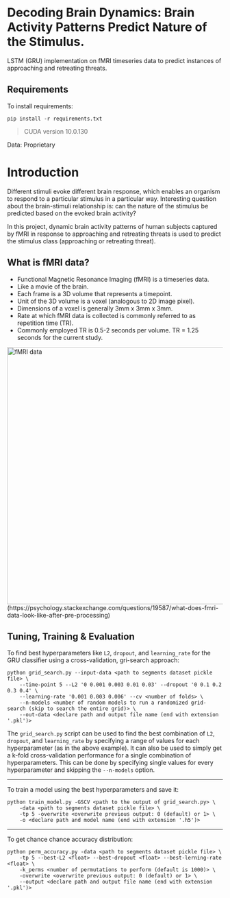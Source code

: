 # Decoding Brain Dynamics: Brain Activity Patterns Predict Nature of the Stimulus.

LSTM (GRU) implementation on fMRI timeseries data to predict instances of approaching and retreating threats.

## Requirements

To install requirements:
```setup
pip install -r requirements.txt
```

> CUDA version 10.0.130

Data: Proprietary


# Introduction

Different stimuli evoke different brain response, which enables an organism to respond to a particular stimulus in a particular way. Interesting question about the brain-stimuli relationship is: can the nature of the stimulus be predicted based on the evoked brain activity?

In this project, dynamic brain activity patterns of human subjects captured by fMRI in response to approaching and retreating threats is used to predict the stimulus class (approaching or retreating threat).  

## What is fMRI data?

- Functional Magnetic Resonance Imaging (fMRI) is a timeseries data.
- Like a movie of the brain.
- Each frame is a 3D volume that represents a timepoint.
- Unit of the 3D volume is a voxel (analogous to 2D image pixel).  
- Dimensions of a voxel is generally 3mm x 3mm x 3mm.
- Rate at which fMRI data is collected is commonly referred to as repetition time (TR).
- Commonly employed TR is 0.5-2 seconds per volume. TR = 1.25 seconds for the current study.

<img src="../../support/images/fmridata.png" alt="fMRI data" width="600"/>
(https://psychology.stackexchange.com/questions/19587/what-does-fmri-data-look-like-after-pre-processing)



## Tuning, Training & Evaluation
To find best hyperparameters like `L2`, `dropout`, and `learning_rate` for the GRU classifier
using a cross-validation, gri-search approach:

```
python grid_search.py --input-data <path to segments dataset pickle file> \
    --time-point 5 --L2 '0 0.001 0.003 0.01 0.03' --dropout '0 0.1 0.2 0.3 0.4' \
    --learning-rate '0.001 0.003 0.006' --cv <number of folds> \
    --n-models <number of random models to run a randomized grid-search (skip to search the entire grid)> \
    --out-data <declare path and output file name (end with extension '.pkl')>
```

The `grid_search.py` script can be used to find the best combination of `L2`, `dropout`, and `learning_rate` by specifying a range of values for each hyperparameter (as in the above example). It can also be used to simply get a k-fold cross-validation performance for a single combination of hyperparameters. This can be done by specifying single values for every hyperparameter and skipping the `--n-models` option.

---

To train a model using the best hyperparameters and save it:
```
python train_model.py -GSCV <path to the output of grid_search.py> \
    -data <path to segments dataset pickle file> \
    -tp 5 -overwrite <overwrite previous output: 0 (default) or 1> \
    -o <declare path and model name (end with extension '.h5')>
```

---
To get chance chance accuracy distribution:
```
python perm_accuracy.py -data <path to segments dataset pickle file> \
    -tp 5 --best-L2 <float> --best-dropout <float> --best-lerning-rate <float> \
    -k_perms <number of permutations to perform (default is 1000)> \
    -overwrite <overwrite previous output: 0 (default) or 1> \
    --output <declare path and output file name (end with extension '.pkl')>
```


